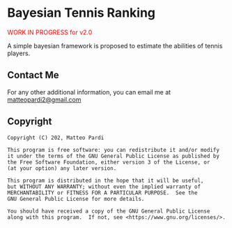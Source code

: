 # Bayesian Tennis Ranking

<span style="color:red">WORK IN PROGRESS for v2.0</span>

A simple bayesian framework is proposed to estimate the abilities of tennis players.

## Contact Me

For any other additional information, you can email me at matteopardi2@gmail.com

## Copyright

```
Copyright (C) 202, Matteo Pardi

This program is free software: you can redistribute it and/or modify
it under the terms of the GNU General Public License as published by
the Free Software Foundation, either version 3 of the License, or
(at your option) any later version.

This program is distributed in the hope that it will be useful,
but WITHOUT ANY WARRANTY; without even the implied warranty of
MERCHANTABILITY or FITNESS FOR A PARTICULAR PURPOSE.  See the
GNU General Public License for more details.

You should have received a copy of the GNU General Public License
along with this program.  If not, see <https://www.gnu.org/licenses/>.
